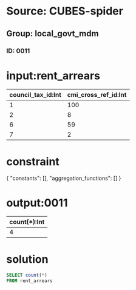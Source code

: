 # Source: CUBES-spider
## Group: local_govt_mdm
### ID: 0011

# input:rent_arrears

| council_tax_id:Int | cmi_cross_ref_id:Int |
|---|---|
| 1 | 100 |
| 2 | 8 |
| 6 | 59 |
| 7 | 2 |

# constraint

{
  "constants": [],
  "aggregation_functions": []
}

# output:0011

| count(*):Int |
|---|
| 4 |

# solution

```sql
SELECT count(*)
FROM rent_arrears
```
